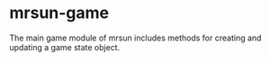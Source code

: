 # mrsun-game

The main game module of mrsun includes methods for creating and updating a game state object.